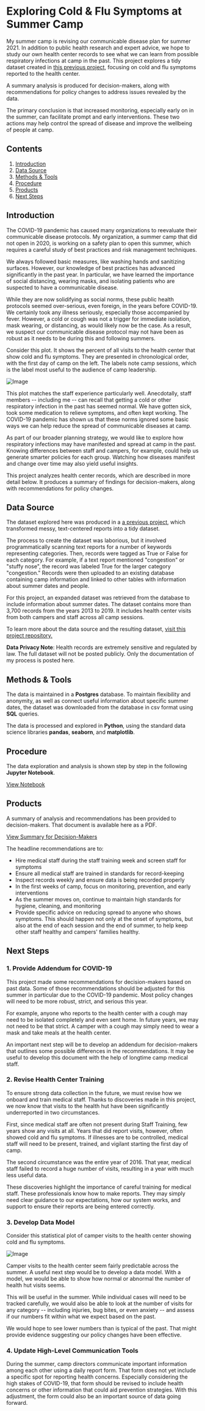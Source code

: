 # Exploring Cold & Flu Symptoms at Summer Camp
My summer camp is revising our communicable disease plan for summer 2021. In addition to public health research and expert advice, we hope to study our own health center records to see what we can learn from possible respiratory infections at camp in the past. This project explores a tidy dataset created in [this previous project](https://github.com/amcgaha/coding-health-records), focusing on cold and flu symptoms reported to the health center.

A summary analysis is produced for decision-makers, along with recommendations for policy changes to address issues revealed by the data.

The primary conclusion is that increased monitoring, especially early on in the summer, can facilitate prompt and early interventions. These two actions may help control the spread of disease and improve the wellbeing of people at camp.

## Contents
1.	[Introduction](https://github.com/amcgaha/exploring-health-records#introduction)
2.	[Data Source](https://github.com/amcgaha/exploring-health-records#data-source)
3.	[Methods & Tools](https://github.com/amcgaha/exploring-health-records#methods--tools)
4.	[Procedure](https://github.com/amcgaha/exploring-health-records#procedure)
5.	[Products](https://github.com/amcgaha/exploring-health-records#products)
6.	[Next Steps](https://github.com/amcgaha/exploring-health-records#next-steps)

## Introduction
The COVID-19 pandemic has caused many organizations to reevaluate their communicable disease protocols. My organization, a summer camp that did not open in 2020, is working on a safety plan to open this summer, which requires a careful study of best practices and risk management techniques.

We always followed basic measures, like washing hands and sanitizing surfaces. However, our knowledge of best practices has advanced significantly in the past year. In particular, we have learned the importance of social distancing, wearing masks, and isolating patients who are suspected to have a communicable disease.

While they are now solidifying as social norms, these public health protocols seemed over-serious, even foreign, in the years before COVID-19. We certainly took any illness seriously, especially those accompanied by fever. However, a cold or cough was not a trigger for immediate isolation, mask wearing, or distancing, as would likely now be the case. As a result, we suspect our communicable disease protocol may not have been as robust as it needs to be during this and following summers.

Consider this plot. It shows the percent of all visits to the health center that show cold and flu symptoms. They are presented in chronological order, with the first day of camp on the left. The labels note camp sessions, which is the label most useful to the audience of camp leadership.

![Image](https://github.com/amcgaha/exploring-health-records/blob/main/images/daily_plot_both.png)


This plot matches the staff experience particularly well. Anecdotally, staff members -- including me -- can recall that getting a cold or other respiratory infection in the past has seemed normal. We have gotten sick, took some medication to relieve symptoms, and often kept working. The COVID-19 pandemic has shown us that these norms ignored some basic ways we can help reduce the spread of communicable diseases at camp.

As part of our broader planning strategy, we would like to explore how respiratory infections may have manifested and spread at camp in the past. Knowing differences between staff and campers, for example, could help us generate smarter policies for each group. Watching how diseases manifest and change over time may also yield useful insights.

This project analyzes health center records, which are described in more detail below. It produces a summary of findings for decision-makers, along with recommendations for policy changes.

## Data Source
The dataset explored here was produced in a [a previous project](https://github.com/amcgaha/coding-health-records), which transformed messy, text-centered reports into a tidy dataset.

The process to create the dataset was laborious, but it involved programmatically scanning text reports for a number of keywords representing categories. Then, records were tagged as True or False for each category. For example, if a text report mentioned "congestion" or "stuffy nose", the record was labeled True for the larger category "congestion." Records were then uploaded to an existing database containing camp information and linked to other tables with information about summer dates and people.

For this project, an expanded dataset was retrieved from the database to include information about summer dates. The dataset contains more than 3,700 records from the years 2013 to 2019. It includes health center visits from both campers and staff across all camp sessions.

To learn more about the data source and the resulting dataset, [visit this project repository.](https://github.com/amcgaha/coding-health-records)

__Data Privacy Note__: Health records are extremely sensitive and regulated by law. The full dataset will not be posted publicly. Only the documentation of my process is posted here.

## Methods & Tools
The data is maintained in a __Postgres__ database. To maintain flexibility and anonymity, as well as connect useful information about specific summer dates, the dataset was downloaded from the database in csv format using __SQL__ queries.

The data is processed and explored in __Python__, using the standard data science libraries __pandas__, __seaborn__, and __matplotlib__.

## Procedure
The data exploration and analysis is shown step by step in the following __Jupyter Notebook__.

[View Notebook](https://github.com/amcgaha/exploring-health-records/blob/main/exploring_health_notebook.ipynb)

## Products
A summary of analysis and recommendations has been provided to decision-makers. That document is available here as a PDF.

[View Summary for Decision-Makers](https://github.com/amcgaha/exploring-health-records/blob/main/cold_flu_summary_decision_makers.pdf)

The headline recommendations are to:
* Hire medical staff during the staff training week and screen staff for symptoms
* Ensure all medical staff are trained in standards for record-keeping
* Inspect records weekly and ensure data is being recorded properly
* In the first weeks of camp, focus on monitoring, prevention, and early interventions
* As the summer moves on, continue to maintain high standards for hygiene, cleaning, and monitoring
* Provide specific advice on reducing spread to anyone who shows symptoms. This should happen not only at the onset of symptoms, but also at the end of each session and the end of summer, to help keep other staff healthy and campers' families healthy.

## Next Steps
### 1. Provide Addendum for COVID-19
This project made some recommendations for decision-makers based on past data. Some of those recommendations should be adjusted for this summer in particular due to the COVID-19 pandemic. Most policy changes will need to be more robust, strict, and serious this year.

For example, anyone who reports to the health center with a cough may need to be isolated completely and even sent home. In future years, we may not need to be that strict. A camper with a cough may simply need to wear a mask and take meals at the health center.

An important next step will be to develop an addendum for decision-makers that outlines some possible differences in the recommendations. It may be useful to develop this document with the help of longtime camp medical staff.

### 2. Revise Health Center Training
To ensure strong data collection in the future, we must revise how we onboard and train medical staff. Thanks to discoveries made in this project, we now know that visits to the health hut have been significantly underreported in two circumstances.

First, since medical staff are often not present during Staff Training, few years show any visits at all. Years that did report visits, however, often showed cold and flu symptoms. If illnesses are to be controlled, medical staff will need to be present, trained, and vigilant starting the first day of camp.

The second circumstance was the entire year of 2016. That year, medical staff failed to record a huge number of visits, resulting in a year with much less useful data.

These discoveries highlight the importance of careful training for medical staff. These professionals know how to make reports. They may simply need clear guidance to our expectations, how our system works, and support to ensure their reports are being entered correctly.

### 3. Develop Data Model
Consider this statistical plot of camper visits to the health center showing cold and flu symptoms.

![Image](https://github.com/amcgaha/exploring-health-records/blob/main/images/session_plot_campers.png)


Camper visits to the health center seem fairly predictable across the summer. A useful next step would be to develop a data model. With a model, we would be able to show how normal or abnormal the number of health hut visits seems.

This will be useful in the summer. While individual cases will need to be tracked carefully, we would also be able to look at the number of visits for any category -- including injuries, bug bites, or even anxiety -- and assess if our numbers fit within what we expect based on the past.

We would hope to see lower numbers than is typical of the past. That might provide evidence suggesting our policy changes have been effective.

### 4. Update High-Level Communication Tools
During the summer, camp directors communicate important information among each other using a daily report form. That form does not yet include a specific spot for reporting health concerns. Especially considering the high stakes of COVID-19, that form should be revised to include health concerns or other information that could aid prevention strategies. With this adjustment, the form could also be an important source of data going forward.
